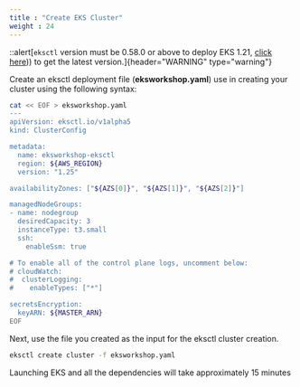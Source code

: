 ```yaml
---
title : "Create EKS Cluster"
weight : 24
---
```



::alert[`eksctl` version must be 0.58.0 or above to deploy EKS 1.21, [click here](/1-create-workspace-environment/onown/setup-tools))) to get the latest version.]{header="WARNING" type="warning"}


Create an eksctl deployment file (**eksworkshop.yaml**) use in creating your cluster using the following syntax:

```bash
cat << EOF > eksworkshop.yaml
---
apiVersion: eksctl.io/v1alpha5
kind: ClusterConfig

metadata:
  name: eksworkshop-eksctl
  region: ${AWS_REGION}
  version: "1.25"

availabilityZones: ["${AZS[0]}", "${AZS[1]}", "${AZS[2]}"]

managedNodeGroups:
- name: nodegroup
  desiredCapacity: 3
  instanceType: t3.small
  ssh:
    enableSsm: true

# To enable all of the control plane logs, uncomment below:
# cloudWatch:
#  clusterLogging:
#    enableTypes: ["*"]

secretsEncryption:
  keyARN: ${MASTER_ARN}
EOF
```

Next, use the file you created as the input for the eksctl cluster creation.


```bash
eksctl create cluster -f eksworkshop.yaml
```

Launching EKS and all the dependencies will take approximately 15 minutes


